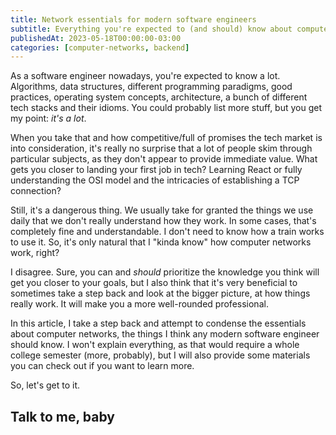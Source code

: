```yaml
---
title: Network essentials for modern software engineers
subtitle: Everything you're expected to (and should) know about computer networks as a modern software engineer
publishedAt: 2023-05-18T00:00:00-03:00
categories: [computer-networks, backend]
---
```


As a software engineer nowadays, you're expected to know a lot. Algorithms, data structures,
different programming paradigms, good practices, operating system concepts, architecture,
a bunch of different tech stacks and their idioms. You could probably list more stuff, but you get
my point: _it's a lot_.

When you take that and how competitive/full of promises the tech market is into consideration, it's
really no surprise that a lot of people skim through particular subjects, as they don't
appear to provide immediate value. What gets you closer to landing your first job in tech? Learning React
or fully understanding the OSI model and the intricacies of establishing a TCP connection?

Still, it's a dangerous thing. We usually take for granted the things we use daily that we don't really
understand how they work. In some cases, that's completely fine and understandable. I don't need to know
how a train works to use it. So, it's only natural that I "kinda know" how computer networks work, right?

I disagree. Sure, you can and _should_ prioritize the knowledge you think will get you closer to your goals,
but I also think that it's very beneficial to sometimes take a step back and look at the bigger picture,
at how things really work. It will make you a more well-rounded professional.

In this article, I take a step back and attempt to condense the essentials
about computer networks, the things I think any modern software engineer should know.
I won't explain everything, as that would require a whole college semester (more, probably),
but I will also provide some materials you can check out if you want to learn more.

So, let's get to it.

## Talk to me, baby
